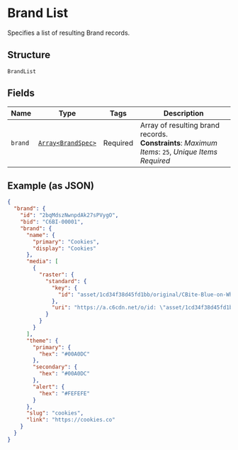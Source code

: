 
# Brand List

Specifies a list of resulting Brand records.

## Structure

`BrandList`

## Fields

| Name | Type | Tags | Description |
|  --- | --- | --- | --- |
| `brand` | [`Array<BrandSpec>`](/doc/models/brand-spec.md) | Required | Array of resulting brand records.<br>**Constraints**: *Maximum Items*: `25`, *Unique Items Required* |

## Example (as JSON)

```json
{
  "brand": {
    "id": "2bqMdszNwnpdAk27sPVygO",
    "bid": "C6BI-00001",
    "brand": {
      "name": {
        "primary": "Cookies",
        "display": "Cookies"
      },
      "media": [
        {
          "raster": {
            "standard": {
              "key": {
                "id": "asset/1cd34f38d45fd1bb/original/CBite-Blue-on-White-No-Padding"
              },
              "uri": "https://a.c6cdn.net/o/id: \"asset/1cd34f38d45fd1bb/original/CBite-Blue-on-White-No-Padding\"\n"
            }
          }
        }
      ],
      "theme": {
        "primary": {
          "hex": "#00A0DC"
        },
        "secondary": {
          "hex": "#00A0DC"
        },
        "alert": {
          "hex": "#FEFEFE"
        }
      },
      "slug": "cookies",
      "link": "https://cookies.co"
    }
  }
}
```

